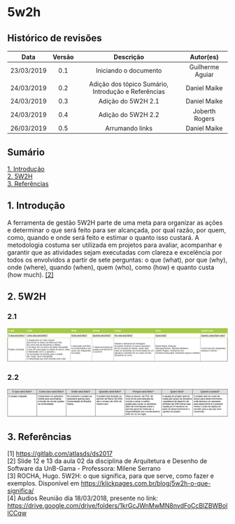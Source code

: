 # 5w2h

## Histórico de revisões
|   Data   |  Versão  |        Descrição       |          Autor(es)          |
|:--------:|:--------:|:----------------------:|:---------------------------:|
|23/03/2019|   0.1    | Iniciando o documento       |   Guilherme Aguiar  |
|24/03/2019|   0.2   | Adição dos tópico Sumário, Introdução e Referências      |   Daniel Maike  |
|24/03/2019|   0.3    |  Adição do 5W2H 2.1      |   Daniel Maike  |
|24/03/2019|   0.4    |  Adição do 5W2H 2.2      |   Joberth Rogers  |
|26/03/2019|   0.5    |  Arrumando links      |   Daniel Maike |

## Sumário
[1. Introdução](#1-introducao) <br>
[2. 5W2H](#2-5w2h) <br>
[3. Referências](#3-referencias)

## 1. Introdução

 A ferramenta de gestão 5W2H parte de uma meta para organizar as ações e determinar o que será feito para ser alcançada, por qual razão, por quem, como, quando e onde será feito e estimar o quanto isso custará. A metodologia costuma ser utilizada em projetos para avaliar, acompanhar e garantir que as atividades sejam executadas com clareza e excelência por todos os envolvidos a partir de sete perguntas: o que (what), por que (why), onde (where), quando (when), quem (who), como (how) e quanto custa (how much). [ [2] ](#3-referencias)

## 2. 5W2H

### 2.1
![5W2Hv1](img/DanielMaike5W2HADSv1.png)

### 2.2 
![5W2Hv2](img/Jobs5w2hv1.png)

## 3. Referências

[1] https://gitlab.com/atlasds/ds2017 <br>
[2] Slide 12 e 13 da aula 02 da disciplina de Arquitetura e Desenho de Software da UnB-Gama - Professora: Milene Serrano <br>
[3] ROCHA, Hugo. 5W2H: o que significa, para que serve, como fazer e exemplos. Disponível em https://klickpages.com.br/blog/5w2h-o-que-significa/ <br>
[4] Audios Reunião dia 18/03/2018, presente no link: https://drive.google.com/drive/folders/1krGcJWnMwMN8nvdFoCcBlZBWBollCCqw